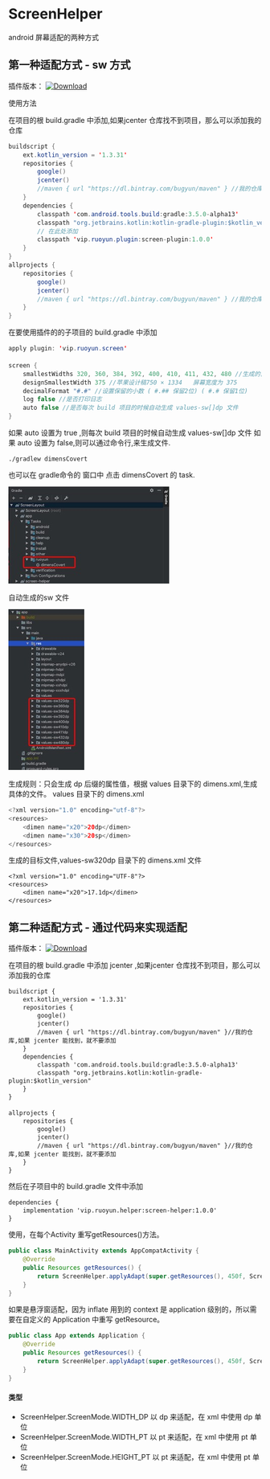 # ScreenHelper

android 屏幕适配的两种方式


## 第一种适配方式 - sw 方式
插件版本：
[ ![Download](https://api.bintray.com/packages/bugyun/maven/screen-plugin/images/download.svg?version=1.0.0) ](https://bintray.com/bugyun/maven/screen-plugin/1.0.0/link)

使用方法

在项目的根 build.gradle 中添加,如果jcenter 仓库找不到项目，那么可以添加我的仓库

```java
buildscript {
    ext.kotlin_version = '1.3.31'
    repositories {
        google()
        jcenter()
        //maven { url "https://dl.bintray.com/bugyun/maven" } //我的仓库,如果 jcenter 能找到，就不要添加
    }
    dependencies {
        classpath 'com.android.tools.build:gradle:3.5.0-alpha13'
        classpath "org.jetbrains.kotlin:kotlin-gradle-plugin:$kotlin_version"
        // 在此处添加
        classpath 'vip.ruoyun.plugin:screen-plugin:1.0.0'
    }
}
allprojects {
    repositories {
        google()
        jcenter()
        //maven { url "https://dl.bintray.com/bugyun/maven" } //我的仓库,如果 jcenter 能找到，就不要添加
    }
}
```

在要使用插件的的子项目的 build.gradle 中添加

```java
apply plugin: 'vip.ruoyun.screen'

screen {
    smallestWidths 320, 360, 384, 392, 400, 410, 411, 432, 480 //生成的目标屏幕宽度的适配文件
    designSmallestWidth 375 //苹果设计稿750 × 1334   屏幕宽度为 375
    decimalFormat "#.#" //设置保留的小数 ( #.## 保留2位) ( #.# 保留1位)
    log false //是否打印日志
    auto false //是否每次 build 项目的时候自动生成 values-sw[]dp 文件
}
```

如果 auto 设置为 true ,则每次 build 项目的时候自动生成 values-sw[]dp 文件
如果 auto 设置为 false,则可以通过命令行,来生成文件.
```
./gradlew dimensCovert
```
也可以在 gradle命令的 窗口中 点击 dimensCovert 的 task.

![](https://github.com/bugyun/ScreenHelper/blob/master/art/15572467899577.jpg?raw=true)

自动生成的sw 文件

![](https://github.com/bugyun/ScreenHelper/blob/master/art/15572468488661.jpg?raw=true)

生成规则：只会生成 dp 后缀的属性值，根据 values 目录下的 dimens.xml,生成具体的文件。
values 目录下的 dimens.xml
```java
<?xml version="1.0" encoding="utf-8"?>
<resources>
    <dimen name="x20">20dp</dimen>
    <dimen name="x30">20sp</dimen>
</resources>
```
生成的目标文件,values-sw320dp 目录下的 dimens.xml 文件
```
<?xml version="1.0" encoding="UTF-8"?>
<resources>
    <dimen name="x20">17.1dp</dimen>
</resources>
```

## 第二种适配方式 - 通过代码来实现适配
插件版本：
[ ![Download](https://api.bintray.com/packages/bugyun/maven/screen-helper/images/download.svg?version=1.0.0) ](https://bintray.com/bugyun/maven/screen-helper/1.0.0/link)

在项目的根 build.gradle 中添加 jcenter ,如果jcenter 仓库找不到项目，那么可以添加我的仓库
```
buildscript {
    ext.kotlin_version = '1.3.31'
    repositories {
        google()
        jcenter()
        //maven { url "https://dl.bintray.com/bugyun/maven" }//我的仓库,如果 jcenter 能找到，就不要添加
    }
    dependencies {
        classpath 'com.android.tools.build:gradle:3.5.0-alpha13'
        classpath "org.jetbrains.kotlin:kotlin-gradle-plugin:$kotlin_version"
    }
}

allprojects {
    repositories {
        google()
        jcenter()
        //maven { url "https://dl.bintray.com/bugyun/maven" }//我的仓库,如果 jcenter 能找到，就不要添加
    }
}
```
然后在子项目中的 build.gradle 文件中添加
```
dependencies {
    implementation 'vip.ruoyun.helper:screen-helper:1.0.0'
}
```

使用，在每个Activity 重写getResources()方法。
```java
public class MainActivity extends AppCompatActivity {
    @Override
    public Resources getResources() {
        return ScreenHelper.applyAdapt(super.getResources(), 450f, ScreenHelper.ScreenMode.WIDTH_DP);
    }
}
```

如果是悬浮窗适配，因为 inflate 用到的 context 是 application 级别的，所以需要在自定义的 Application 中重写 getResource。

```java
public class App extends Application {
    @Override
    public Resources getResources() {
        return ScreenHelper.applyAdapt(super.getResources(), 450f, ScreenHelper.ScreenMode.WIDTH_DP);
    }
}
```

#### 类型
- ScreenHelper.ScreenMode.WIDTH_DP 以 dp 来适配，在 xml 中使用 dp 单位
- ScreenHelper.ScreenMode.WIDTH_PT 以 pt 来适配，在 xml 中使用 pt 单位
- ScreenHelper.ScreenMode.HEIGHT_PT 以 pt 来适配，在 xml 中使用 pt 单位



